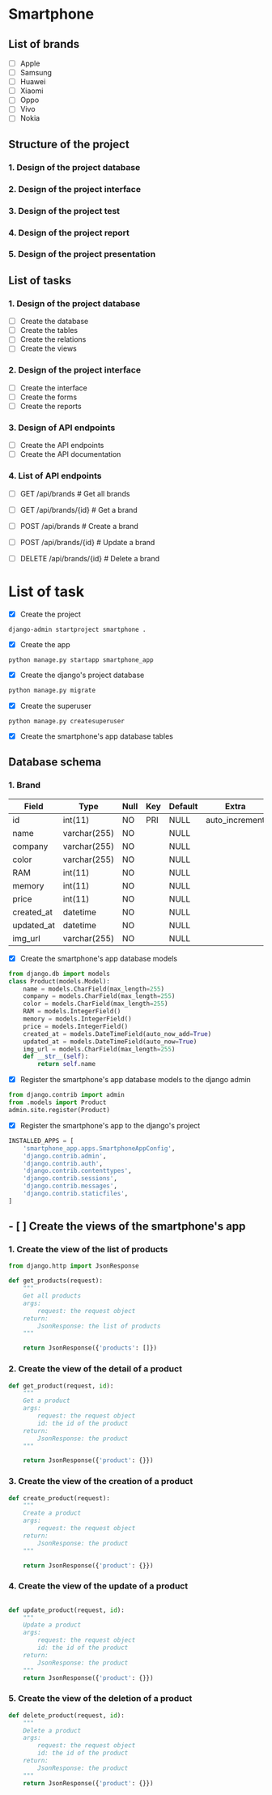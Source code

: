 # Smartphone 
## List of brands

- [ ] Apple
- [ ] Samsung
- [ ] Huawei
- [ ] Xiaomi
- [ ] Oppo
- [ ] Vivo
- [ ] Nokia

## Structure of the project
### 1. Design of the project database
### 2. Design of the project interface
### 3. Design of the project test
### 4. Design of the project report
### 5. Design of the project presentation

## List of tasks
### 1. Design of the project database
- [ ] Create the database
- [ ] Create the tables
- [ ] Create the relations
- [ ] Create the views

### 2. Design of the project interface

- [ ] Create the interface
- [ ] Create the forms
- [ ] Create the reports

### 3. Design of API endpoints
- [ ] Create the API endpoints
- [ ] Create the API documentation

### 4. List of API endpoints

- [ ] GET /api/brands # Get all brands
- [ ] GET /api/brands/{id} # Get a brand
- [ ] POST /api/brands # Create a brand
- [ ] POST /api/brands/{id} # Update a brand
- [ ] DELETE /api/brands/{id} # Delete a brand


# List of task
- [x] Create the project

```django-admin startproject smartphone .```

- [x] Create the app

```python manage.py startapp smartphone_app```

- [x] Create the django's project database

```bash
python manage.py migrate
```

- [x] Create the superuser

```python manage.py createsuperuser```

- [x] Create the smartphone's app database tables

## Database schema
### 1. Brand
| Field | Type | Null | Key | Default | Extra |
| --- | --- | --- | --- | --- | --- |
| id | int(11) | NO | PRI | NULL | auto_increment |
| name | varchar(255) | NO | | NULL | |
| company | varchar(255) | NO | | NULL | |
| color | varchar(255) | NO | | NULL | |
| RAM | int(11) | NO | | NULL | |
| memory | int(11) | NO | | NULL | |
| price | int(11) | NO | | NULL | |
| created_at | datetime | NO | | NULL | |
| updated_at | datetime | NO | | NULL | |
| img_url | varchar(255) | NO | | NULL | |

- [x] Create the smartphone's app database models

```python
from django.db import models
class Product(models.Model):
    name = models.CharField(max_length=255)
    company = models.CharField(max_length=255)
    color = models.CharField(max_length=255)
    RAM = models.IntegerField()
    memory = models.IntegerField()
    price = models.IntegerField()
    created_at = models.DateTimeField(auto_now_add=True)
    updated_at = models.DateTimeField(auto_now=True)
    img_url = models.CharField(max_length=255)
    def __str__(self):
        return self.name
```

- [x] Register the smartphone's app database models to the django admin



```python
from django.contrib import admin
from .models import Product
admin.site.register(Product)
```

- [x] Register the smartphone's app to the django's project

```python
INSTALLED_APPS = [
    'smartphone_app.apps.SmartphoneAppConfig',
    'django.contrib.admin',
    'django.contrib.auth',
    'django.contrib.contenttypes',
    'django.contrib.sessions',
    'django.contrib.messages',
    'django.contrib.staticfiles',
]
```

## - [ ] Create the views of the smartphone's app
### 1. Create the view of the list of products


```python
from django.http import JsonResponse

def get_products(request):
    """
    Get all products
    args:
        request: the request object
    return:
        JsonResponse: the list of products
    """

    return JsonResponse({'products': []})
```

### 2. Create the view of the detail of a product
```python
def get_product(request, id):
    """
    Get a product
    args:
        request: the request object
        id: the id of the product
    return:
        JsonResponse: the product
    """

    return JsonResponse({'product': {}})
```
### 3. Create the view of the creation of a product

```python
def create_product(request):
    """
    Create a product
    args:
        request: the request object
    return:
        JsonResponse: the product
    """

    return JsonResponse({'product': {}})
```

### 4. Create the view of the update of a product

```python

def update_product(request, id):
    """
    Update a product
    args:
        request: the request object
        id: the id of the product
    return:
        JsonResponse: the product
    """
    return JsonResponse({'product': {}})
```

### 5. Create the view of the deletion of a product

```python
def delete_product(request, id):
    """
    Delete a product
    args:
        request: the request object
        id: the id of the product
    return:
        JsonResponse: the product
    """
    return JsonResponse({'product': {}})
```

